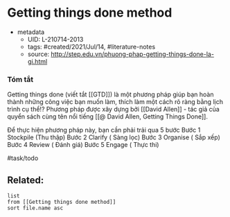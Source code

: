 # Getting things done method


- metadata
	- UID: L-210714-2013
	- tags: #created/2021/Jul/14, #literature-notes 
	- source: http://step.edu.vn/phuong-phap-getting-things-done-la-gi.html

### Tóm tắt
Getting things done (viết tắt [[GTD]]) là một phương pháp giúp bạn hoàn thành những công việc bạn muốn làm, thích làm một cách rõ ràng bằng lịch trình cụ thể!?
Phương pháp được xây dựng bởi [[David Allen]] - tác giả của quyển sách cùng tên nổi tiếng [[@ David Allen, Getting Things Done]].

Để thực hiện phương pháp này, bạn cần phải trải qua 5 bước
Bước 1 Stockpile (Thu thập)
Bước 2 Clarify ( Sàng lọc)
Bước 3 Organise ( Sắp xếp)
Bước 4 Review ( Đánh giá)
Bước 5 Engage ( Thực thi)

#task/todo 

## Related:
```dataview
list
from [[Getting things done method]]
sort file.name asc
```
